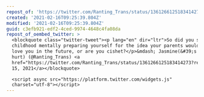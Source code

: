 ```yaml
---
repost_of: 'https://twitter.com/Ranting_Trans/status/1361266125183414273'
created: '2021-02-16T09:25:39.804Z'
modified: '2021-02-16T09:25:39.804Z'
guid: c3efb921-edf2-4ced-9974-4648c4fa08da
repost_of_oembed_twitter: >
  <blockquote class="twitter-tweet"><p lang="en" dir="ltr">So did you spend your
  childhood mentally preparing yourself for the idea your parents wouldn&#39;t
  love you in the future, or are you cishet?</p>&mdash; Jasmine(&#39;s boobs
  hurt) (@Ranting_Trans) <a
  href="https://twitter.com/Ranting_Trans/status/1361266125183414273?ref_src=twsrc%5Etfw">February
  15, 2021</a></blockquote>

  <script async src="https://platform.twitter.com/widgets.js"
  charset="utf-8"></script>
---
```

 
